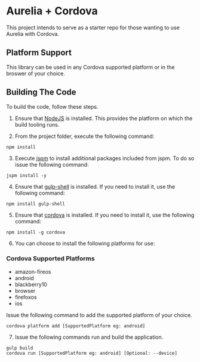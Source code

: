 # Aurelia + Cordova

This project intends to serve as a starter repo for those wanting to use Aurelia with Cordova.  

## Platform Support

This library can be used in any Cordova supported platform or in the broswer of your choice.

## Building The Code

To build the code, follow these steps.

1. Ensure that [NodeJS](http://nodejs.org/) is installed. This provides the platform on which the build tooling runs.

2. From the project folder, execute the following command:

  ```shell
  npm install
  ```
3. Execute [jspm](http://jspm.io/) to install additional packages included from jspm.  To do so issue the following command:

  ```shell
  jspm install -y
  ```
4. Ensure that [gulp-shell](https://www.npmjs.com/package/gulp-shell) is installed. If you need to install it, use the following command:

  ```shell
  npm install gulp-shell
  ```
5. Ensure that [cordova](https://cordova.apache.org/docs/en/4.0.0/guide_cli_index.md.html) is installed. If you need to install it, use the following command:

  ```shell
  npm install -g cordova
  ```

6. You can choose to install the following platforms for use:
  
  ### Cordova Supported Platforms
  * amazon-fireos
  * android
  * blackberry10
  * browser
  * firefoxos 
  * ios
  
  Issue the following command to add the supported platform of your choice.
  ```shell
  cordova platform add [SupportedPlatform eg: android]
  ```

7. Issue the following commands run and build the application.
  ```shell
  gulp build
  cordova run [SupportedPlatform eg: android] [Optional: --device]
  ```
  
  
  
  
  

